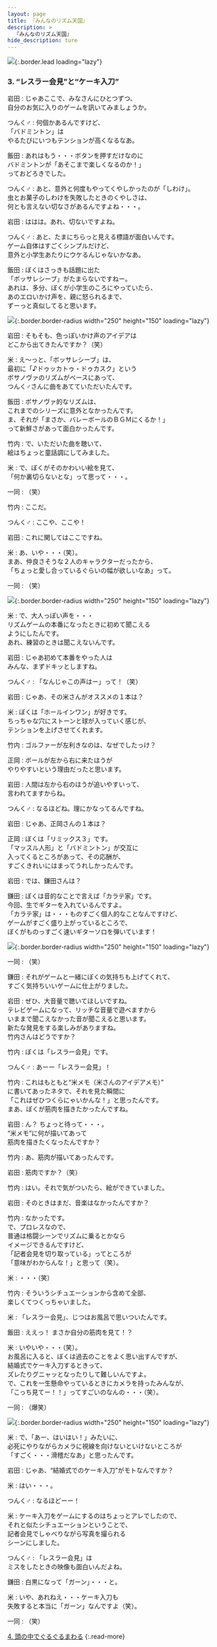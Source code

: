 ```yaml
---
layout: page
title: 『みんなのリズム天国』
description: >
  『みんなのリズム天国』
hide_description: ture
---
```


![](/interviews/jp/wii/somj/vol1/img/mainvisual3.jpg){:.border.lead loading="lazy"}

### 3. “レスラー会見”と“ケーキ入刀”

岩田
: じゃあここで、みなさんにひとつずつ、<br>自分のお気に入りのゲームを訊いてみましょうか。

つんく♂
: 何個かあるんですけど、<br>「バドミントン」は<br>やるたびにいつもテンションが高くなるなあ。

飯田
: あれはもう・・・ボタンを押すだけなのに<br>バドミントンが「あそこまで楽しくなるのか！」<br>っておどろきでした。

つんく♂
: あと、意外と何度もやってくやしかったのが「しわけ」。<br>虫とお菓子のしわけを失敗したときのくやしさは、<br>何とも言えない切なさがあるんですよね・・・。

岩田
: ははは。あれ、切ないですよね。

つんく♂
: あと、たまにちらっと見える標語が面白いんです。<br>ゲーム自体はすごくシンプルだけど、<br>意外と小学生あたりにウケるんじゃないかなあ。

飯田
: ぼくはさっきも話題に出た<br>「ボッサレシーブ」がたまらないですねー。<br>あれは、多分、ぼくが小学生のころにやっていたら、<br>あのエロいかけ声を、親に怒られるまで、<br>ずーっと真似してると思います。

![](/interviews/jp/wii/somj/vol1/img/photo15.jpg){:.border.border-radius width="250" height="150" loading="lazy"}

岩田
: そもそも、色っぽいかけ声のアイデアは<br>どこから出てきたんですか？（笑）

米
: え〜っと、「ボッサレシーブ」は、<br>最初に「♪ドゥッカトゥ・ドゥカスク」という<br>ボサノヴァのリズムがベースにあって、<br>つんく♂さんに曲をあてていただいたんです。

飯田
: ボサノヴァ的なリズムは、<br>これまでのシリーズに意外となかったんです。<br>ま、それが「まさか、バレーボールのＢＧＭにくるか！」<br>って新鮮さがあって面白かったんです。

竹内
: で、いただいた曲を聴いて、<br>絵はちょっと童話調にしてみました。

米
: で、ぼくがそのかわいい絵を見て、<br>「何か裏切らないとな」って思って・・・。

一同
: （笑）

竹内
: ここだ。

つんく♂
: ここや、ここや！

岩田
: これに関してはここですね。

米
: あ、いや・・・（笑）。<br>まあ、仲良さそうな２人のキャラクターだったから、<br>「ちょっと愛し合っているぐらいの幅が欲しいなあ」って。

一同
: （笑）

![](/interviews/jp/wii/somj/vol1/img/photo16.jpg){:.border.border-radius width="250" height="150" loading="lazy"}

米
: で、大人っぽい声を・・・<br>リズムゲームの本番になったときに初めて聞こえる<br>ようにしたんです。<br>あれ、練習のときは聞こえないんです。

岩田
: じゃあ初めて本番をやった人は<br>みんな、まずドキッとしますね。

つんく♂
: 「なんじゃこの声はー」って！（笑）

岩田
: じゃあ、その米さんがオススメの１本は？

米
: ぼくは「ホールインワン」が好きです。<br>ちっちゃな穴にストーンと球が入っていく感じが、<br>テンションを上げさせてくれます。

竹内
: ゴルファーが左利きなのは、なぜでしたっけ？

正岡
: ボールが左から右に来たほうが<br>やりやすいという理由だったと思います。

岩田
: 人間は左から右のほうが追いやすいって、<br>言われてますからね。

つんく♂
: なるほどね。理にかなってるんですね。

岩田
: じゃあ、正岡さんの１本は？

正岡
: ぼくは「リミックス３」です。<br>「マッスル人形」と「バドミントン」が交互に<br>入ってくるところがあって、その応酬が、<br>すごくきれいにはまってうれしかったんです。

岩田
: では、鎌田さんは？

鎌田
: ぼくは音的なことで言えば「カラテ家」です。<br>今回、生でギターを入れているんですよ。<br>「カラテ家」は・・・ものすごく個人的なことなんですけど、<br>ゲームがすごく盛り上がっているところで、<br>ぼくがものっすごく速いギターソロを弾いています！

![](/interviews/jp/wii/somj/vol1/img/photo17.jpg){:.border.border-radius width="250" height="150" loading="lazy"}

一同
: （笑）

鎌田
: それがゲームと一緒にぼくの気持ちも上げてくれて、<br>すごく気持ちいいゲームに仕上がりました。

岩田
: ぜひ、大音量で聴いてほしいですね。<br>テレビゲームになって、リッチな音量で遊べますから<br>いままで聞こえなかった音が聞こえると思います。<br>新たな発見をする楽しみがありますね。<br>竹内さんはどうですか？

竹内
: ぼくは「レスラー会見」です。

つんく♂
: あーー「レスラー会見」！

竹内
: これはもともと“米メモ（米さんのアイデアメモ）”<br>に書いてあったネタで、それを見た瞬間に<br>「これはぜひつくらにゃいかんな！」と思ったんです。<br>まあ、ぼくが筋肉を描きたかったんですね。

岩田
: ん？ ちょっと待って・・・。<br>“米メモ”に何が描いてあって<br>筋肉を描きたくなったんですか？

竹内
: あ、筋肉が描いてあったんです。

岩田
: 筋肉ですか？（笑）

竹内
: はい。それで気がついたら、絵ができていました。

岩田
: そのときはまだ、音楽はなかったんですか？

竹内
: なかったです。<br>で、プロレスなので、<br>普通は格闘シーンでリズムに乗るとかなら<br>イメージできるんですけど、<br>「記者会見を切り取っている」ってところが<br>「意味がわからんな！」と思って（笑）。

米
: ・・・（笑）

竹内
: そういうシチュエーションから含めて全部、<br>楽しくてつくっちゃいました。

米
: 「レスラー会見」、じつはお風呂で思いついたんです。

飯田
: ええっ！ まさか自分の筋肉を見て！？

米
: いやいや・・・（笑）。<br>お風呂に入ると、ぼくは過去のことをよく思い出すんですが、<br>結婚式でケーキ入刀するときって、<br>ズレたりグニャッとなったりして難しいんですよ。<br>で、これを一生懸命やっているときにカメラを持ったみんなが、<br>「こっち見てー！！」ってすごいのなんの・・・（笑）。

一同
: （爆笑）

![](/interviews/jp/wii/somj/vol1/img/photo18.jpg){:.border.border-radius width="250" height="150" loading="lazy"}

米
: で、「あー、はいはい！」みたいに、<br>必死にやりながらカメラに視線を向けないといけないところが<br>「すごく・・・滑稽だなあ」と思ったんです。

岩田
: じゃあ、“結婚式でのケーキ入刀”がモトなんですか？ 

米
: はい・・・。

つんく♂
: なるほどーー！

米
: ケーキ入刀をゲームにするのはちょっとアレでしたので、<br>それと似たシチュエーションということで、<br>記者会見でしゃべりながら写真を撮られる<br>シーンにしました。

つんく♂
: 「レスラー会見」は<br>ミスをしたときの映像も面白いんだよね。

鎌田
: 白黒になって「ガーン」・・・と。

米
: いや、あれねえ・・・ケーキ入刀も<br>失敗すると本当に「ガーン」なんですよ（笑）。

一同
: （笑）

[4. 頭の中でぐるぐるまわる](4.md)
{:.read-more}

